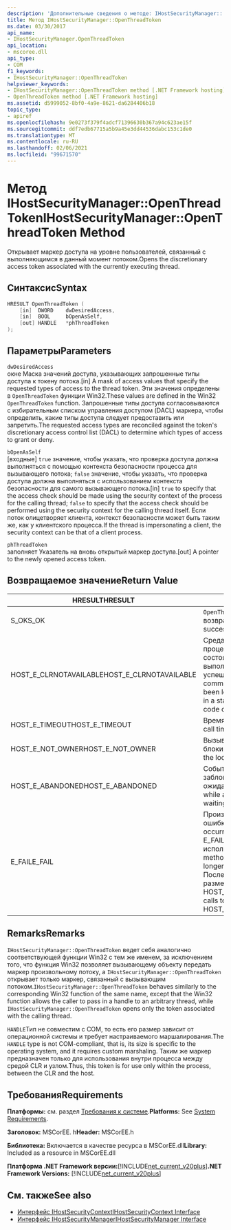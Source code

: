```yaml
---
description: 'Дополнительные сведения о методе: IHostSecurityManager:: Опенсреадтокен'
title: Метод IHostSecurityManager::OpenThreadToken
ms.date: 03/30/2017
api_name:
- IHostSecurityManager.OpenThreadToken
api_location:
- mscoree.dll
api_type:
- COM
f1_keywords:
- IHostSecurityManager::OpenThreadToken
helpviewer_keywords:
- IHostSecurityManager::OpenThreadToken method [.NET Framework hosting]
- OpenThreadToken method [.NET Framework hosting]
ms.assetid: d5999052-8bf0-4a9e-8621-da6284406b18
topic_type:
- apiref
ms.openlocfilehash: 9e0273f379f4adcf71396630b367a94c623ae15f
ms.sourcegitcommit: ddf7edb67715a5b9a45e3dd44536dabc153c1de0
ms.translationtype: MT
ms.contentlocale: ru-RU
ms.lasthandoff: 02/06/2021
ms.locfileid: "99671570"
---
```

# <a name="ihostsecuritymanageropenthreadtoken-method"></a><span data-ttu-id="1221c-103">Метод IHostSecurityManager::OpenThreadToken</span><span class="sxs-lookup"><span data-stu-id="1221c-103">IHostSecurityManager::OpenThreadToken Method</span></span>

<span data-ttu-id="1221c-104">Открывает маркер доступа на уровне пользователей, связанный с выполняющимся в данный момент потоком.</span><span class="sxs-lookup"><span data-stu-id="1221c-104">Opens the discretionary access token associated with the currently executing thread.</span></span>  
  
## <a name="syntax"></a><span data-ttu-id="1221c-105">Синтаксис</span><span class="sxs-lookup"><span data-stu-id="1221c-105">Syntax</span></span>  
  
```cpp  
HRESULT OpenThreadToken (  
    [in]  DWORD    dwDesiredAccess,
    [in]  BOOL     bOpenAsSelf,
    [out] HANDLE   *phThreadToken  
);  
```  
  
## <a name="parameters"></a><span data-ttu-id="1221c-106">Параметры</span><span class="sxs-lookup"><span data-stu-id="1221c-106">Parameters</span></span>  

 `dwDesiredAccess`  
 <span data-ttu-id="1221c-107">окне Маска значений доступа, указывающих запрошенные типы доступа к токену потока.</span><span class="sxs-lookup"><span data-stu-id="1221c-107">[in] A mask of access values that specify the requested types of access to the thread token.</span></span> <span data-ttu-id="1221c-108">Эти значения определены в `OpenThreadToken` функции Win32.</span><span class="sxs-lookup"><span data-stu-id="1221c-108">These values are defined in the Win32 `OpenThreadToken` function.</span></span> <span data-ttu-id="1221c-109">Запрошенные типы доступа согласовываются с избирательным списком управления доступом (DACL) маркера, чтобы определить, какие типы доступа следует предоставить или запретить.</span><span class="sxs-lookup"><span data-stu-id="1221c-109">The requested access types are reconciled against the token's discretionary access control list (DACL) to determine which types of access to grant or deny.</span></span>  
  
 `bOpenAsSelf`  
 <span data-ttu-id="1221c-110">[входные] `true` значение, чтобы указать, что проверка доступа должна выполняться с помощью контекста безопасности процесса для вызывающего потока; `false` значение, чтобы указать, что проверка доступа должна выполняться с использованием контекста безопасности для самого вызывающего потока.</span><span class="sxs-lookup"><span data-stu-id="1221c-110">[in] `true` to specify that the access check should be made using the security context of the process for the calling thread; `false` to specify that the access check should be performed using the security context for the calling thread itself.</span></span> <span data-ttu-id="1221c-111">Если поток олицетворяет клиента, контекст безопасности может быть таким же, как у клиентского процесса.</span><span class="sxs-lookup"><span data-stu-id="1221c-111">If the thread is impersonating a client, the security context can be that of a client process.</span></span>  
  
 `phThreadToken`  
 <span data-ttu-id="1221c-112">заполняет Указатель на вновь открытый маркер доступа.</span><span class="sxs-lookup"><span data-stu-id="1221c-112">[out] A pointer to the newly opened access token.</span></span>  
  
## <a name="return-value"></a><span data-ttu-id="1221c-113">Возвращаемое значение</span><span class="sxs-lookup"><span data-stu-id="1221c-113">Return Value</span></span>  
  
|<span data-ttu-id="1221c-114">HRESULT</span><span class="sxs-lookup"><span data-stu-id="1221c-114">HRESULT</span></span>|<span data-ttu-id="1221c-115">Описание:</span><span class="sxs-lookup"><span data-stu-id="1221c-115">Description</span></span>|  
|-------------|-----------------|  
|<span data-ttu-id="1221c-116">S_OK</span><span class="sxs-lookup"><span data-stu-id="1221c-116">S_OK</span></span>|<span data-ttu-id="1221c-117">`OpenThreadToken` успешно возвращено.</span><span class="sxs-lookup"><span data-stu-id="1221c-117">`OpenThreadToken` returned successfully.</span></span>|  
|<span data-ttu-id="1221c-118">HOST_E_CLRNOTAVAILABLE</span><span class="sxs-lookup"><span data-stu-id="1221c-118">HOST_E_CLRNOTAVAILABLE</span></span>|<span data-ttu-id="1221c-119">Среда CLR не была загружена в процесс, или среда CLR находится в состоянии, в котором она не может выполнить управляемый код или успешно обработать вызов.</span><span class="sxs-lookup"><span data-stu-id="1221c-119">The common language runtime (CLR) has not been loaded into a process, or the CLR is in a state in which it cannot run managed code or process the call successfully.</span></span>|  
|<span data-ttu-id="1221c-120">HOST_E_TIMEOUT</span><span class="sxs-lookup"><span data-stu-id="1221c-120">HOST_E_TIMEOUT</span></span>|<span data-ttu-id="1221c-121">Время ожидания вызова истекло.</span><span class="sxs-lookup"><span data-stu-id="1221c-121">The call timed out.</span></span>|  
|<span data-ttu-id="1221c-122">HOST_E_NOT_OWNER</span><span class="sxs-lookup"><span data-stu-id="1221c-122">HOST_E_NOT_OWNER</span></span>|<span data-ttu-id="1221c-123">Вызывающий объект не владеет блокировкой.</span><span class="sxs-lookup"><span data-stu-id="1221c-123">The caller does not own the lock.</span></span>|  
|<span data-ttu-id="1221c-124">HOST_E_ABANDONED</span><span class="sxs-lookup"><span data-stu-id="1221c-124">HOST_E_ABANDONED</span></span>|<span data-ttu-id="1221c-125">Событие было отменено, пока заблокированный поток или волокно ожидают его.</span><span class="sxs-lookup"><span data-stu-id="1221c-125">An event was canceled while a blocked thread or fiber was waiting on it.</span></span>|  
|<span data-ttu-id="1221c-126">E_FAIL</span><span class="sxs-lookup"><span data-stu-id="1221c-126">E_FAIL</span></span>|<span data-ttu-id="1221c-127">Произошла неизвестная фатальная ошибка.</span><span class="sxs-lookup"><span data-stu-id="1221c-127">An unknown catastrophic failure occurred.</span></span> <span data-ttu-id="1221c-128">Когда метод возвращает E_FAIL, среда CLR больше не может использоваться в процессе.</span><span class="sxs-lookup"><span data-stu-id="1221c-128">When a method returns E_FAIL, the CLR is no longer usable within the process.</span></span> <span data-ttu-id="1221c-129">Последующие вызовы методов размещения возвращают HOST_E_CLRNOTAVAILABLE.</span><span class="sxs-lookup"><span data-stu-id="1221c-129">Subsequent calls to hosting methods return HOST_E_CLRNOTAVAILABLE.</span></span>|  
  
## <a name="remarks"></a><span data-ttu-id="1221c-130">Remarks</span><span class="sxs-lookup"><span data-stu-id="1221c-130">Remarks</span></span>  

 <span data-ttu-id="1221c-131">`IHostSecurityManager::OpenThreadToken` ведет себя аналогично соответствующей функции Win32 с тем же именем, за исключением того, что функция Win32 позволяет вызывающему объекту передать маркер произвольному потоку, а `IHostSecurityManager::OpenThreadToken` открывает только маркер, связанный с вызывающим потоком.</span><span class="sxs-lookup"><span data-stu-id="1221c-131">`IHostSecurityManager::OpenThreadToken` behaves similarly to the corresponding Win32 function of the same name, except that the Win32 function allows the caller to pass in a handle to an arbitrary thread, while `IHostSecurityManager::OpenThreadToken` opens only the token associated with the calling thread.</span></span>  
  
 <span data-ttu-id="1221c-132">`HANDLE`Тип не совместим с COM, то есть его размер зависит от операционной системы и требует настраиваемого маршалирования.</span><span class="sxs-lookup"><span data-stu-id="1221c-132">The `HANDLE` type is not COM-compliant, that is, its size is specific to the operating system, and it requires custom marshaling.</span></span> <span data-ttu-id="1221c-133">Таким же маркер предназначен только для использования внутри процесса между средой CLR и узлом.</span><span class="sxs-lookup"><span data-stu-id="1221c-133">Thus, this token is for use only within the process, between the CLR and the host.</span></span>  
  
## <a name="requirements"></a><span data-ttu-id="1221c-134">Требования</span><span class="sxs-lookup"><span data-stu-id="1221c-134">Requirements</span></span>  

 <span data-ttu-id="1221c-135">**Платформы:** см. раздел [Требования к системе](../../get-started/system-requirements.md).</span><span class="sxs-lookup"><span data-stu-id="1221c-135">**Platforms:** See [System Requirements](../../get-started/system-requirements.md).</span></span>  
  
 <span data-ttu-id="1221c-136">**Заголовок:** MSCorEE. h</span><span class="sxs-lookup"><span data-stu-id="1221c-136">**Header:** MSCorEE.h</span></span>  
  
 <span data-ttu-id="1221c-137">**Библиотека:** Включается в качестве ресурса в MSCorEE.dll</span><span class="sxs-lookup"><span data-stu-id="1221c-137">**Library:** Included as a resource in MSCorEE.dll</span></span>  
  
 <span data-ttu-id="1221c-138">**Платформа .NET Framework версии:**[!INCLUDE[net_current_v20plus](../../../../includes/net-current-v20plus-md.md)]</span><span class="sxs-lookup"><span data-stu-id="1221c-138">**.NET Framework Versions:** [!INCLUDE[net_current_v20plus](../../../../includes/net-current-v20plus-md.md)]</span></span>  
  
## <a name="see-also"></a><span data-ttu-id="1221c-139">См. также</span><span class="sxs-lookup"><span data-stu-id="1221c-139">See also</span></span>

- [<span data-ttu-id="1221c-140">Интерфейс IHostSecurityContext</span><span class="sxs-lookup"><span data-stu-id="1221c-140">IHostSecurityContext Interface</span></span>](ihostsecuritycontext-interface.md)
- [<span data-ttu-id="1221c-141">Интерфейс IHostSecurityManager</span><span class="sxs-lookup"><span data-stu-id="1221c-141">IHostSecurityManager Interface</span></span>](ihostsecuritymanager-interface.md)
